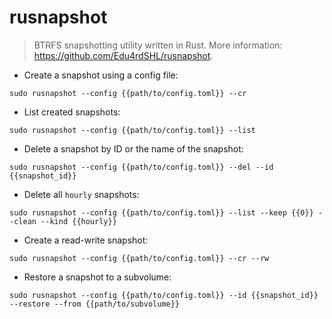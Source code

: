 # rusnapshot

> BTRFS snapshotting utility written in Rust.
> More information: <https://github.com/Edu4rdSHL/rusnapshot>.

- Create a snapshot using a config file:

`sudo rusnapshot --config {{path/to/config.toml}} --cr`

- List created snapshots:

`sudo rusnapshot --config {{path/to/config.toml}} --list`

- Delete a snapshot by ID or the name of the snapshot:

`sudo rusnapshot --config {{path/to/config.toml}} --del --id {{snapshot_id}}`

- Delete all `hourly` snapshots:

`sudo rusnapshot --config {{path/to/config.toml}} --list --keep {{0}} --clean --kind {{hourly}}`


- Create a read-write snapshot:

`sudo rusnapshot --config {{path/to/config.toml}} --cr --rw`

- Restore a snapshot to a subvolume:

`sudo rusnapshot --config {{path/to/config.toml}} --id {{snapshot_id}} --restore --from {{path/to/subvolume}}`

